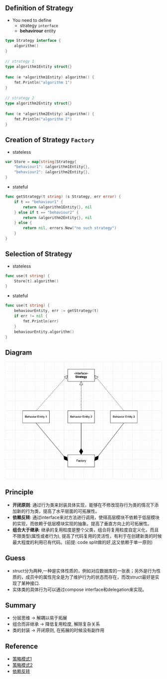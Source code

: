 ## Definition of Strategy
- You need to define
  - strategy `interface`
  - **behavirour** entity
```go
type Strategy interface {
	algorithm()
}

// strategy 1
type algorithm1Entity struct{}

func (e *algorithm1Entity) algorithm() {
	fmt.Println("algorithm 1")
}

// strategy 2
type algorithm2Entity struct{}

func (e *algorithm2Entity) algorithm() {
	fmt.Println("algorithm 2")
}
```
## Creation of Strategy `Factory`
- stateless
```go
var Store = map[string]Strategy{
	"behaviour1": &algorithm1Entity{},
	"behaviour2": &algorithm2Entity{},
}
```
- stateful
```go
func getStrategy(t string) (s Strategy, err error) {
	if t == "behaviour1" {
		return &algorithm1Entity{}, nil
	} else if t == "behaviour2" {
		return &algorithm2Entity{}, nil
	} else {
		return nil, errors.New("no such strategy")
	}
}
```
## Selection of Strategy
- stateless
```go
func use(t string) {
    Store[t].algorithm()
}
```
- stateful
```go
func use(t string) {
	behaviourEntity, err := getStrategy(t)
	if err != nil {
		fmt.Println(err)
	}
    behaviourEntity.algorithm()
}
```
## Diagram
<p align="center"><img style="display: block; width: 600px; margin: 0 auto;" src=img/2020-06-04-00-22-57.png alt="no image found"></p>

## Principle
- **开闭原则**: 通过行为类来封装具体实现，能够在不修改现存行为类的情况下添加新的行为类，提高了水平层面的可拓展性。
- **依赖反转**: 通过interface来对方法进行调用，使得高层模块不依赖于低层模块的实现，而依赖于低层模块实现的抽象。提高了垂直方向上的可拓展性。
- **组合大于继承**: 继承的复用粒度是整个父类，组合将复用粒度自定义化，而且不限类型(属性或者行为), 提高了代码复用的灵活性，有利于在创建新类的时候最大程度的利用已有代码。(前提: code split做的好,这又依赖于单一原则)


## Guess
- struct分为两种,一种是实体性质的，例如对应数据库的一张表；另外是行为性质的，成员中的属性完全是为了维护行为的状态而存在，而改struct最好是实现了某种接口.
- 实体类的具体行为可以通过compose interface和delegation来实现。

## Summary
- 分层思维 -> 解耦以易于拓展
- 组合而非继承 -> 降低复用粒度, 解除复杂关系
- 类的封装 -> 开闭原则, 在拓展的时候没有副作用

## Reference
- [策略模式1](https://design-patterns.readthedocs.io/zh_CN/latest/behavioral_patterns/strategy.html)
- [策略模式2](https://refactoringguru.cn/design-patterns/strategy)
- [依赖反转](https://zhuanlan.zhihu.com/p/24175489)
  